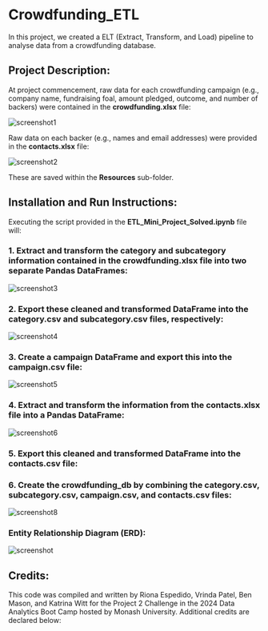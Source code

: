 # Crowdfunding_ETL
In this project, we created a ELT (Extract, Transform, and Load) pipeline to analyse data from a crowdfunding database. 


## Project Description:
At project commencement, raw data for each crowdfunding campaign (e.g., company name, fundraising foal, amount pledged, outcome, and number of backers) were contained in the **crowdfunding.xlsx** file:

![screenshot1](https://github.com/riona1224/Crowdfunding_ETL/assets/156146173/e6cec063-1d98-4574-b6a1-d834ccb2756b)

Raw data on each backer (e.g., names and email addresses) were provided in the **contacts.xlsx** file:

![screenshot2](https://github.com/riona1224/Crowdfunding_ETL/assets/156146173/c8b613b7-78be-4851-9a93-e98c6941123e)

These are saved within the **Resources** sub-folder.


## Installation and Run Instructions: 
Executing the script provided in the **ETL_Mini_Project_Solved.ipynb** file will:

### 1. Extract and transform the category and subcategory information contained in the **crowdfunding.xlsx** file into two separate Pandas DataFrames:

![screenshot3](https://github.com/riona1224/Crowdfunding_ETL/assets/156146173/4d8058be-c223-42b1-be03-f8ef22029dc2)

### 2. Export these cleaned and transformed DataFrame into the **category.csv** and **subcategory.csv** files, respectively:

![screenshot4](https://github.com/riona1224/Crowdfunding_ETL/assets/156146173/6e3a63cf-7033-4e30-8761-59fc4b774806)

### 3. Create a campaign DataFrame and export this into the **campaign.csv** file:

![screenshot5](https://github.com/riona1224/Crowdfunding_ETL/assets/156146173/1f7f7045-ad68-4171-b924-4f7367abbca0)

### 4. Extract and transform the information from the **contacts.xlsx** file into a Pandas DataFrame:

![screenshot6](https://github.com/riona1224/Crowdfunding_ETL/assets/156146173/53f3079d-8a1e-44f9-807a-5108639f0b5f)

### 5. Export this cleaned and transformed DataFrame into the **contacts.csv** file:



### 6. Create the **crowdfunding_db** by combining the **category.csv**, **subcategory.csv**, **campaign.csv**, and **contacts.csv** files:

![screenshot8](https://github.com/riona1224/Crowdfunding_ETL/assets/156146173/9d5966ea-6e56-4653-8ab9-7a6d134c5fa2)


### Entity Relationship Diagram (ERD):

![screenshot](https://github.com/riona1224/Crowdfunding_ETL/assets/156146173/451258c1-246b-4af3-9ce7-69ccdf04ed52)



## Credits:
This code was compiled and written by Riona Espedido, Vrinda Patel, Ben Mason, and Katrina Witt for the Project 2 Challenge in the 2024 Data Analytics Boot Camp hosted by Monash University. Additional credits are declared below:


